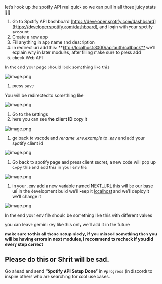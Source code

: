 let’s hook up the spotify API real quick so we can pull in all those juicy stats 😮‍💨

1. Go to Spotify API Dashboard [https://developer.spotify.com/dashboard](https://developer.spotify.com/dashboard), and login with your spotify account
2. Create a new app
3. Fill anything in app name and description
4. in redirect uri add this: **[http://localhost:3000/api/auth/callback**](http://localhost:3000/api/auth/callback**) we’ll explain why in later modules, after filling make sure to press add
5. check Web API

In the end your page should look something like this

![image.png](https://i.postimg.cc/CKKNkW6D/1.png)

1. press save

You will be redirected to something like

![image.png](https://i.postimg.cc/0N3pmrSR/2.png)

1. Go to the settings
2. here you can see **the client ID** copy it

![image.png](https://i.postimg.cc/cCGw9jTF/3.png)

1. go back to vscode and _rename .env.example to .env_ and add your spotify client id

![image.png](https://i.postimg.cc/WbPwXDHs/4.png)

1. Go back to spotify page and press client secret, a new code will pop up copy this and add this in your env file

![image.png](https://i.postimg.cc/xdqvcLc3/5.png)

1. in your .env add a new variable named NEXT_URL this will be our base url in the development build we’ll keep it [localhost](http://localhost) and we’ll deploy it we’ll change it

![image.png](https://i.postimg.cc/9QmtH62S/6.png)

In the end your env file should be something like this with different values

you can leave gemini key like this only we’ll add it in the future

**make sure to this all these setup nicely, if you missed something then you will be having errors in next modules, I recommend to recheck if you did every step correct**

## **Please do this or Shrit will be sad.**

Go ahead and send **“Spotify API Setup Done”** in `#progress` (in discord) to inspire others who are searching for cool use cases.